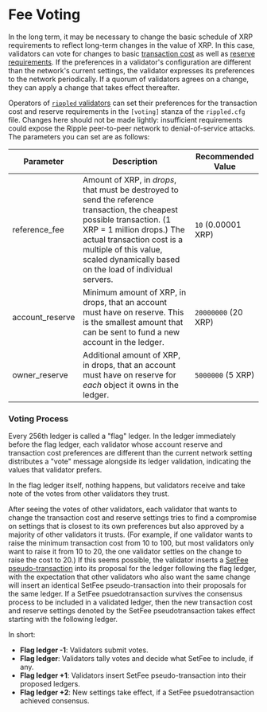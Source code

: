 # Fee Voting #

In the long term, it may be necessary to change the basic schedule of XRP requirements to reflect long-term changes in the value of XRP. In this case, validators can vote for changes to basic [transaction cost](tx-cost.html) as well as [reserve requirements](reserves.html). If the preferences in a validator's configuration are different than the network's current settings, the validator expresses its preferences to the network periodically. If a quorum of validators agrees on a change, they can apply a change that takes effect thereafter.

Operators of [`rippled` validators](rippled-setup.html#running-a-validating-node) can set their preferences for the transaction cost and reserve requirements in the `[voting]` stanza of the `rippled.cfg` file. Changes here should not be made lightly: insufficient requirements could expose the Ripple peer-to-peer network to denial-of-service attacks. The parameters you can set are as follows:

| Parameter | Description | Recommended Value |
|-----------|-------------|-------------------|
| reference\_fee | Amount of XRP, in _drops_, that must be destroyed to send the reference transaction, the cheapest possible transaction. (1 XRP = 1 million drops.) The actual transaction cost is a multiple of this value, scaled dynamically based on the load of individual servers. | `10` (0.00001 XRP) |
| account\_reserve | Minimum amount of XRP, in drops, that an account must have on reserve. This is the smallest amount that can be sent to fund a new account in the ledger. | `20000000` (20 XRP) |
| owner\_reserve | Additional amount of XRP, in drops, that an account must have on reserve for _each_ object it owns in the ledger. | `5000000` (5 XRP) |

### Voting Process ###

Every 256th ledger is called a "flag" ledger. In the ledger immediately before the flag ledger, each validator whose account reserve and transaction cost preferences are different than the current network setting distributes a "vote" message alongside its ledger validation, indicating the values that validator prefers.

In the flag ledger itself, nothing happens, but validators receive and take note of the votes from other validators they trust. 

After seeing the votes of other validators, each validator that wants to change the transaction cost and reserve settings tries to find a compromise on settings that is closest to its own preferences but also approved by a majority of other validators it trusts. (For example, if one validator wants to raise the minimum transaction cost from 10 to 100, but most validators only want to raise it from 10 to 20, the one validator settles on the change to raise the cost to 20.) If this seems possible, the validator inserts a [SetFee pseudo-transaction](transactions.html#setfee) into its proposal for the ledger following the flag ledger, with the expectation that other validators who also want the same change will insert an identical SetFee pseudo-transaction into their proposals for the same ledger. If a SetFee psuedotransaction survives the consensus process to be included in a validated ledger, then the new transaction cost and reserve settings denoted by the SetFee pseudotransaction takes effect starting with the following ledger.

In short:

* **Flag ledger -1**: Validators submit votes.
* **Flag ledger**: Validators tally votes and decide what SetFee to include, if any.
* **Flag ledger +1**: Validators insert SetFee pseudo-transaction into their proposed ledgers.
* **Flag ledger +2**: New settings take effect, if a SetFee psuedotransaction achieved consensus.

